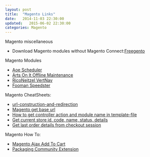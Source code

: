 ```yaml
---
layout: post
title:  "Magento Links"
date:   2014-11-03 22:30:00
updated:   2015-06-02 22:30:00
categories: Magento
---
```


Magento miscellaneous

* Download Magento modules without Magento Connect:[Freegento][freegento]

Magento Modules

* [Aoe Scheduler][aoe-scheduler]
* [Arts On It Offline Maintenance][maintenance-page-artson-it]
* [RicoNeitzel VertNav][RicoNeitzel_VertNav]
* [Fooman Speedster][speedster-by-fooman]

Magento CheatSheets:

* [url-construction-and-redirection][magento-url]
* [Magento get base url][magento-get-base]
* [How to get controller action and module name in template-file][get-controller-action]
* [Get current store id, code, name, status, details][current-id]
* [Get last order details from checkout session][last-order]

Magento How To:

* [Magento Ajax Add To Cart][magento-ajax-add-cart]
* [Packaging Community Extension][packaging-community-extension]

[packaging-community-extension]:http://markshust.com/2012/02/27/packaging-community-extension-distribution-magento-connect
[RicoNeitzel_VertNav]:http://www.magentocommerce.com/magento-connect/vertical-navigation-with-css-classes.html
[speedster-by-fooman]:http://www.magentocommerce.com/magento-connect/speedster-by-fooman.html
[aoe-scheduler]:http://www.magentocommerce.com/magento-connect/aoe-scheduler.html
[maintenance-page-artson-it]:http://www.magentocommerce.com/magento-connect/maintenance-page-artson-it.html
[freegento]:http://freegento.com/ddl-magento-extension.php
[last-order]:http://www.codexpedia.com/magento/get-last-order-details-from-checkout-session-in-magento/
[current-id]:http://www.kathirvel.com/magento-get-current-store-id-code-name-status-details/
[get-controller-action]:http://blog.chapagain.com.np/magento-how-to-get-controller-action-and-module-name-in-template-file/
[magento-get-base]:http://jagdeepbanga.com/blog/magento-get-base-url-skin-url-media-url-js-url-store-url-and-current-url.html
[magento-url]:http://www.codexpedia.com/magento/magento-controller-url-construction-and-redirection/

[Magento simplexml_load_string]:http://wrightcreativelabs.com/magento-simplexml_load_string-error-troubleshooting/

[magento-ajax-add-cart]: http://adeptasoftware.co.uk/blog/magento-ajax-add-cart-extension/

[l1]:http://magento.stackexchange.com/questions/15340/magento-how-to-add-custom-discount-without-using-coupon-code-in-observer

[l2]:http://pradeepkumarrcs.blogspot.in/2011/12/applying-custom-discount-amount-in.html

[l3]:http://stackoverflow.com/questions/15616489/magento-event-on-any-page-load

[l4]:http://stackoverflow.com/questions/2009336/magento-store-get-base-url-in-static-block

[l5]:http://bradfrost.com/blog/web/magento-static-blocks/

[l6]:http://www.databasically.com/2011/06/06/remove-all-those-ds_store-files/

[l7]:http://magentoexpertforum.com/showthread.php/11168-Create-Open-Read-Write-Append-Close-and-Delete-file-in-PHP

[l8]:http://www.mcnab.co/blog/e-commerce/magento/magento-admin-dashboard-404-with-multiple-store/
